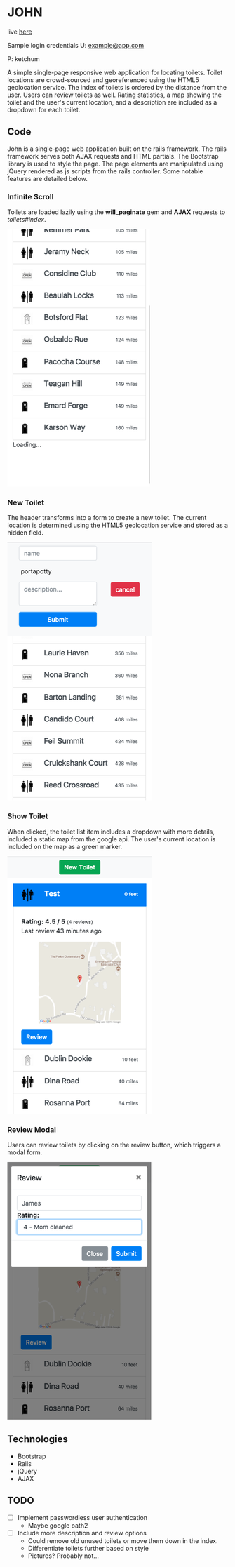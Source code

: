 # JOHN
live [here](https://evening-gorge-10795.herokuapp.com)

Sample login credentials
U: example@app.com

P: ketchum

A simple single-page responsive web application for locating toilets. Toilet locations are crowd-sourced and georeferenced using the HTML5 geolocation service. The index of toilets is ordered by the distance from the user. Users can review toilets as well. Rating statistics, a map showing the toilet and the user's current location, and a description are included as a dropdown for each toilet.

## Code
John is a single-page web application built on the rails framework. The rails framework serves both AJAX requests and HTML partials. The Bootstrap library is used to style the page. The page elements are manipulated using jQuery rendered as js scripts from the rails controller. Some notable features are detailed below.

### Infinite Scroll
Toilets are loaded lazily using the **will_paginate** gem and **AJAX** requests to *toilets#index*.

![infinite scroll](docs/infinite_scroll.png)

### New Toilet
The header transforms into a form to create a new toilet. The current location is determined using the HTML5 geolocation service and stored as a hidden field.

![new toilet](docs/new_toilet.png)

### Show Toilet
When clicked, the toilet list item includes a dropdown with more details, included a static map from the google api. The user's current location is included on the map as a green marker.

![show toilet](docs/show_toilet.png)

### Review Modal
Users can review toilets by clicking on the review button, which triggers a modal form.

![modal](docs/modal.png)

## Technologies
  * Bootstrap
  * Rails
  * jQuery
  * AJAX

## TODO
- [ ] Implement passwordless user authentication
  * Maybe google oath2
- [ ] Include more description and review options
  * Could remove old unused toilets or move them down in the index.
  * Differentiate toilets further based on style
  * Pictures? Probably not...

  
